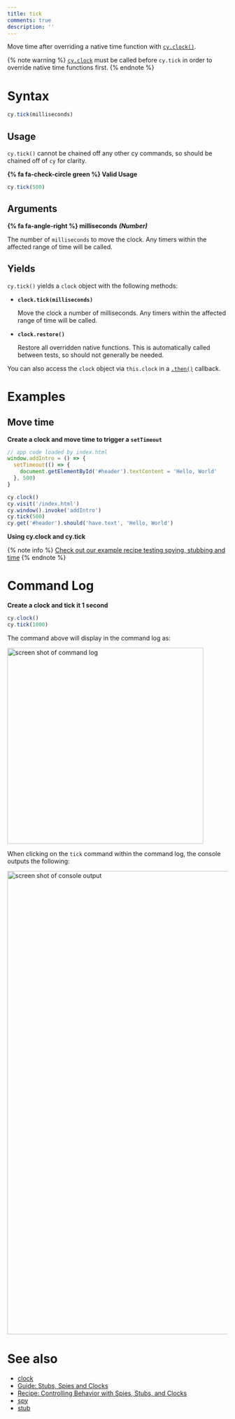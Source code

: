 ```yaml
---
title: tick
comments: true
description: ''
---
```


Move time after overriding a native time function with [`cy.clock()`](https://on.cypress.io/api/clock).

{% note warning %}
[`cy.clock`](https://on.cypress.io/api/clock) must be called before `cy.tick` in order to override native time functions first.
{% endnote %}

# Syntax

```javascript
cy.tick(milliseconds)
```

## Usage

`cy.tick()` cannot be chained off any other cy commands, so should be chained off of `cy` for clarity.

**{% fa fa-check-circle green %} Valid Usage**

```javascript
cy.tick(500)
```

## Arguments

**{% fa fa-angle-right %} milliseconds** ***(Number)***

The number of `milliseconds` to move the clock. Any timers within the affected range of time will be called.

## Yields

`cy.tick()` yields a `clock` object with the following methods:

- **`clock.tick(milliseconds)`**

  Move the clock a number of milliseconds. Any timers within the affected range of time will be called.

- **`clock.restore()`**

  Restore all overridden native functions. This is automatically called between tests, so should not generally be needed.

You can also access the `clock` object via `this.clock` in a [`.then()`](https://on.cypress.io/api/then) callback.


# Examples

## Move time

**Create a clock and move time to trigger a `setTimeout`**

```javascript
// app code loaded by index.html
window.addIntro = () => {
  setTimeout(() => {
    document.getElementById('#header').textContent = 'Hello, World'
  }, 500)
}
```

```javascript
cy.clock()
cy.visit('/index.html')
cy.window().invoke('addIntro')
cy.tick(500)
cy.get('#header').should('have.text', 'Hello, World')
```

**Using cy.clock and cy.tick**

{% note info %}
[Check out our example recipe testing spying, stubbing and time](https://github.com/cypress-io/cypress-example-recipes/blob/master/cypress/integration/spy_stub_clock_spec.js)
{% endnote %}

# Command Log

**Create a clock and tick it 1 second**

```javascript
cy.clock()
cy.tick(1000)
```

The command above will display in the command log as:

<img width="448" alt="screen shot of command log" src="https://cloud.githubusercontent.com/assets/1157043/22437918/059f60a6-e6f8-11e6-903d-d868e044615d.png">

When clicking on the `tick` command within the command log, the console outputs the following:

<img width="1059" alt="screen shot of console output" src="https://cloud.githubusercontent.com/assets/1157043/22438009/504fecd8-e6f8-11e6-8ef1-4d7cb0b5594c.png">

# See also

- [clock](https://on.cypress.io/api/clock)
- [Guide: Stubs, Spies and Clocks ](https://on.cypress.io/guides/stubs-spies-clocks)
- [Recipe: Controlling Behavior with Spies, Stubs, and Clocks](https://github.com/cypress-io/cypress-example-recipes#controlling-behavior-with-spies-stubs-and-clocks)
- [spy](https://on.cypress.io/api/spy)
- [stub](https://on.cypress.io/api/stub)
